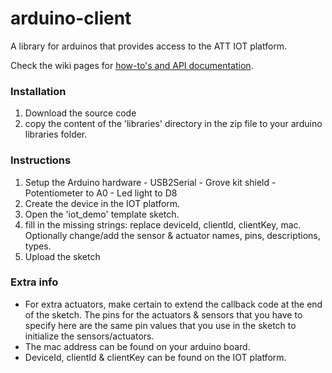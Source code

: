 arduino-client
==============

A library for arduinos that provides access to the ATT IOT platform.

Check the wiki pages for [how-to's and API documentation](https://github.com/allthingstalk/arduino-client/wiki).

### Installation
  1. Download the source code
  2. copy the content of the 'libraries' directory in the zip file to your arduino libraries folder.
  
### Instructions

  1. Setup the Arduino hardware
    - USB2Serial
    - Grove kit shield
    - Potentiometer to A0
    - Led light to D8
  2. Create the device in the IOT platform.
  3. Open the 'iot_demo' template sketch.
  3. fill in the missing strings: replace deviceId, clientId, clientKey, mac. Optionally change/add the sensor & actuator names, pins, descriptions, types. 
  4. Upload the sketch

### Extra info

- For extra actuators, make certain to extend the callback code at the end of the sketch. The pins for the actuators & sensors that you have to specify here are the same pin values that you use in the sketch to initialize the sensors/actuators.  
- The mac address can be found on your arduino board. 
- DeviceId, clientId & clientKey can be found on the IOT platform. 
